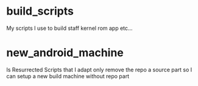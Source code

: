# build_scripts
My scripts I use to build staff kernel rom app etc...
# new_android_machine
Is Resurrected Scripts that I adapt only remove the repo a source part so I can setup a new build machine without repo part

